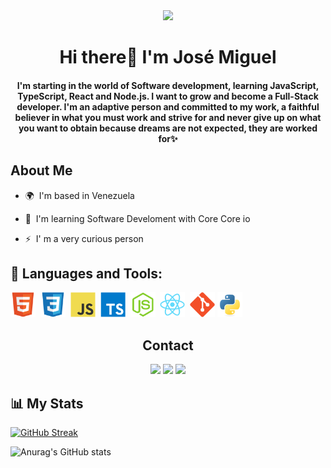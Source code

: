 <div id="header" align="center">
    <img src="https://user-images.githubusercontent.com/108826299/187052739-51c28d20-d30f-4850-a8ee-69729ea10e58.gif" width="300"/>
    <h1 align="center">Hi there👋 I'm José Miguel </h1>
    <h4 align="center">I'm starting in the world of Software development, learning JavaScript, TypeScript, React and Node.js. I want to grow and become a Full-Stack developer. I'm an adaptive person and committed to my work, a faithful believer in what you must work and strive for and never give up on what you want to obtain because dreams are not expected, they are worked for✨ </h4>
</div>

 <div >

<h2>About Me </h2>

* 🌍  I'm based in Venezuela

* 🧠  I'm learning Software Develoment with Core Core io

* ⚡  I' m a very curious person

</div>
  
<div align="left">
    <h2>🔨 Languages and Tools:</h2>
 <img src="https://github.com/devicons/devicon/blob/master/icons/html5/html5-original.svg" title="HTML5" alt="HTML" width="40" height="40"/>&nbsp;
 <img src="https://github.com/devicons/devicon/blob/master/icons/css3/css3-original.svg"  title="CSS3" alt="CSS" width="40" height="40"/>&nbsp;
 <img src="https://github.com/devicons/devicon/blob/master/icons/javascript/javascript-original.svg" title="JavaScript" alt="JavaScript" width="40" height="40"/>&nbsp;
 <img src="https://github.com/devicons/devicon/blob/master/icons/typescript/typescript-plain.svg"  title="TypeScript" alt="TypeScript" width="40" height="40"/>&nbsp;
 <img src="https://github.com/devicons/devicon/blob/master/icons/nodejs/nodejs-original.svg" title="nodejs" alt="nodejs" width="40" height="40"/>&nbsp;
 <img src="https://github.com/devicons/devicon/blob/master/icons/react/react-original.svg" title="React" alt="React" width="40" height="40"/>&nbsp;
 <img src="https://github.com/devicons/devicon/blob/master/icons/git/git-original.svg" title="Git" **alt="Git" width="40" height="40"/>
 <img src="https://github.com/devicons/devicon/blob/master/icons/python/python-original.svg" title="Git" **alt="Git" width="40" height="40"/>
    
</div>

<div id="header" align="center"> 
<h2 align="center">Contact </h2>

 <a href="https://https://www.linkedin.com/in/jos%C3%A9-miguel-romero/" target="_blank"><img src="https://img.shields.io/badge/-LinkedIn-%230077B5?style=for-the-badge&logo=linkedin&logoColor=white" target="_blank"></a>
<a href = "mailto:josemiguelr543@gmail.com"><img src="https://img.shields.io/badge/-Gmail-%23333?style=for-the-badge&logo=gmail&logoColor=white" target="_blank"></a>
<a href="https://instagram.com/jose_mro18" target="_blank"><img src="https://img.shields.io/badge/-Instagram-%23E4405F?style=for-the-badge&logo=instagram&logoColor=white" target="_blank"></a>
 </div>




<div>
<h2>📊 My Stats </h2>

[![GitHub Streak](http://github-readme-streak-stats.herokuapp.com?user=JoseMiguel22&theme=tokyonight)](https://git.io/streak-stats)

![Anurag's GitHub stats](https://github-readme-stats.vercel.app/api?username=JoseMiguel22&hide=contribs,prs&show_icons=true&theme=tokyonight)

</div>


